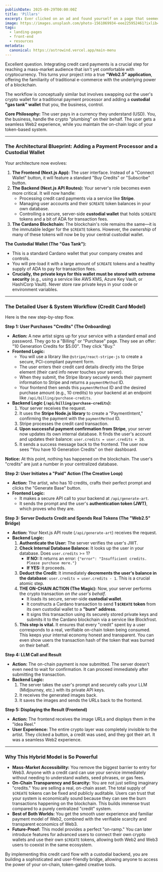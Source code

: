 ```yaml
---
publishDate: 2025-09-29T00:00:00Z
title: 'Pillars'
excerpt: Ever clicked on an ad and found yourself on a page that seemed to really want you to do something? Congratulations, you've landed on a Landing Page!
image: https://images.unsplash.com/photo-1561069934-eee225952461?ixlib=rb-4.0.3&ixid=M3wxMjA3fDB8MHxwaG90by1wYWdlfHx8fGVufDB8fHx8fA%3D%3D&auto=format&fit=crop&w=2070&q=80
tags:
  - landing-pages
  - front-end
  - resources
metadata:
  canonical: https://astrowind.vercel.app/main-menu
---
```


Excellent question. Integrating credit card payments is a crucial step for reaching a mass-market audience that isn't yet comfortable with cryptocurrency. This turns your project into a true **"Web2.5" application**, offering the familiarity of traditional e-commerce with the underlying power of a blockchain.

The workflow is conceptually similar but involves swapping out the user's crypto wallet for a traditional payment processor and adding a **custodial "gas tank" wallet** that you, the business, control.

**Core Philosophy:** The user pays in a currency they understand (USD). You, the business, handle the crypto "plumbing" on their behalf. The user gets a seamless Web2 experience, while you maintain the on-chain logic of your token-based system.

---

### The Architectural Blueprint: Adding a Payment Processor and a Custodial Wallet

Your architecture now evolves:

1.  **The Frontend (Next.js App):** The user interface. Instead of a "Connect Wallet" button, it will feature a standard "Buy Credits" or "Subscribe" button.
2.  **The Backend (Next.js API Routes):** Your server's role becomes even more critical. It will now handle:
    *   Processing credit card payments via a service like **Stripe**.
    *   Managing user accounts and their `$CREATE` token balances in your own database.
    *   Controlling a secure, server-side **custodial wallet** that holds `$CREATE` tokens and a bit of ADA for transaction fees.
3.  **The Cardano Blockchain:** The blockchain's role remains the same—it is the immutable ledger for the `$CREATE` tokens. However, the *ownership* of many of these tokens will now be by your central custodial wallet.

**The Custodial Wallet (The "Gas Tank"):**
*   This is a standard Cardano wallet that your company creates and controls.
*   You will pre-load it with a large amount of `$CREATE` tokens and a healthy supply of ADA to pay for transaction fees.
*   **Crucially, the private keys for this wallet must be stored with extreme security** (e.g., using a service like AWS KMS, Azure Key Vault, or HashiCorp Vault). Never store raw private keys in your code or environment variables.

---

### The Detailed User & System Workflow (Credit Card Model)

Here is the new step-by-step flow.

**Step 1: User Purchases "Credits" (The Onboarding)**
*   **Action:** A new artist signs up for your service with a standard email and password. They go to a "Billing" or "Purchase" page. They see an offer: "10 Generation Credits for $5.00". They click "Buy."
*   **Frontend Logic:**
    *   You will use a library like `@stripe/react-stripe-js` to create a secure, PCI-compliant payment form.
    *   The user enters their credit card details directly into the Stripe element (their card info never touches your server).
    *   When they submit, the Stripe library securely sends their payment information to Stripe and returns a `paymentMethod` ID.
    *   Your frontend then sends this `paymentMethod` ID and the desired purchase amount (e.g., 10 credits) to your backend at an endpoint like `/api/billing/purchase-credits`.
*   **Backend Logic (`/api/billing/purchase-credits`):**
    1.  Your server receives the request.
    2.  It uses the **Stripe Node.js library** to create a "PaymentIntent," confirming the payment with the `paymentMethod` ID.
    3.  Stripe processes the credit card transaction.
    4.  **Upon successful payment confirmation from Stripe**, your server now updates its own internal database. It finds the user's account and updates their balance: `user.credits = user.credits + 10`.
    5.  It sends a success message back to the frontend. The user now sees "You have 10 Generation Credits" on their dashboard.

**Notice:** At this point, nothing has happened on the blockchain. The user's "credits" are just a number in your centralized database.

**Step 2: User Initiates a "Paid" Action (The Creative Loop)**
*   **Action:** The artist, who has 10 credits, crafts their perfect prompt and clicks the "Generate Base" button.
*   **Frontend Logic:**
    *   It makes a secure API call to your backend at `/api/generate-art`.
    *   It sends the prompt and the user's **authentication token (JWT)**, which proves who they are.

**Step 3: Server Deducts Credit and Spends Real Tokens (The "Web2.5" Bridge)**
*   **Action:** Your Next.js API route (`/api/generate-art`) receives the request.
*   **Backend Logic:**
    1.  **Authenticate the User:** The server verifies the user's JWT.
    2.  **Check Internal Database Balance:** It looks up the user in your database. Does `user.credits` >= 1?
        *   **If NO:** It returns an error: `{"error": "Insufficient credits. Please purchase more."}`
        *   **If YES:** It proceeds.
    3.  **Deduct the Credit:** It immediately **decrements the user's balance in the database**: `user.credits = user.credits - 1`. This is a crucial atomic step.
    4.  **THE ON-CHAIN ACTION (The Magic):** Now, your server performs the crypto transaction *on the user's behalf*.
        *   It loads its secure, server-side **custodial wallet**.
        *   It constructs a Cardano transaction to send **1 `$CREATE` token** from its own custodial wallet to a **"burn" address**.
        *   It signs this transaction using its securely stored private keys and submits it to the Cardano blockchain via a service like Blockfrost.
    5.  **This step is vital.** It ensures that every "credit" spent by a user corresponds to a real, verifiable on-chain token being consumed. This keeps your internal economy honest and transparent. You can even show users the transaction hash of the token that was burned on their behalf.

**Step 4: LLM Call and Result**
*   **Action:** The on-chain payment is now submitted. The server doesn't even need to wait for confirmation. It can proceed immediately after submitting the transaction.
*   **Backend Logic:**
    1.  The server takes the user's prompt and securely calls your LLM (Midjourney, etc.) with its private API keys.
    2.  It receives the generated images back.
    3.  It saves the images and sends the URLs back to the frontend.

**Step 5: Displaying the Result (Frontend)**
*   **Action:** The frontend receives the image URLs and displays them in the "Idea Reel."
*   **User Experience:** The entire crypto layer was completely invisible to the artist. They clicked a button, a credit was used, and they got their art. It was a seamless Web2 experience.

---

### Why This Hybrid Model is So Powerful

*   **Mass-Market Accessibility:** You remove the biggest barrier to entry for Web3. Anyone with a credit card can use your service immediately without needing to understand wallets, seed phrases, or gas fees.
*   **On-Chain Transparency and Scarcity:** You are not just selling imaginary "credits." You are selling a real, on-chain asset. The total supply of `$CREATE` tokens can be fixed and publicly auditable. Users can trust that your system is economically sound because they can see the burn transactions happening on the blockchain. This builds immense trust compared to a purely centralized "credit" system.
*   **Best of Both Worlds:** You get the smooth user experience and familiar payment model of Web2, combined with the verifiable scarcity and transparent economics of Web3.
*   **Future-Proof:** This model provides a perfect "on-ramp." You can later introduce features for advanced users to connect their own crypto wallets and use their own `$CREATE` tokens, allowing both Web2 and Web3 users to coexist in the same ecosystem.

By implementing this credit card flow with a custodial backend, you are building a sophisticated and user-friendly bridge, allowing anyone to access the power of your on-chain, token-gated creative tools.
